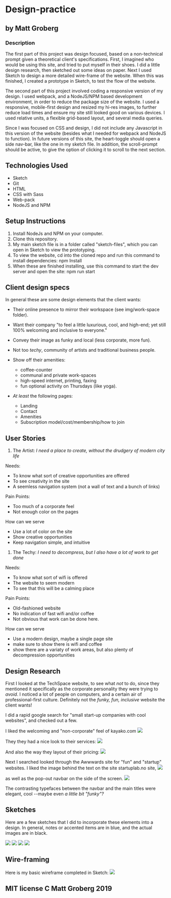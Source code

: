 # Design-practice
## by Matt Groberg

### Description
The first part of this project was design focused, based on a non-technical prompt given a theoretical client's specifications.
First, I imagined who would be using this site, and tried to put myself in their shoes. I did a little design research, then sketched out some ideas on paper. Next I used Sketch to design a more detailed wire-frame of the website. When this was finished, I created a prototype in Sketch, to test the flow of the website.

The second part of this project involved coding a responsive version of my design. I used webpack, and a NodeJS/NPM based development environment, in order to reduce the package size of the website. I used a responsive, mobile-first design and resized my hi-res images, to further reduce load times and ensure my site still looked good on various devices. I used relative units, a flexible grid-based layout, and several media queries.

Since I was focused on CSS and design, I did not include any Javascript in this version of the website (besides what I needed for webpack and NodeJS to function). In future versions of this site, the heart-toggle should open a side nav-bar, like the one in my sketch file. In addition, the scroll-prompt should be active, to give the option of clicking it to scroll to the next section.

## Technologies Used
* Sketch
* Git
* HTML
* CSS with Sass
* Web-pack
* NodeJS and NPM

## Setup Instructions
1.  Install NodeJs and NPM on your computer.
2.  Clone this repository.
3.  My main sketch file is in a folder called "sketch-files", which you can open in Sketch to view the prototyping.
4.  To view the website, cd into the cloned repo and run this command to install dependencies: npm Install
5.  When these are finished installing, use this command to start the dev server and open the site: npm run start

## Client design specs

In general these are some design elements that the client wants:

* Their online presence to mirror their workspace (see img/work-space folder).

* Want their company "to feel a little luxurious, cool, and high-end; yet still 100% welcoming and inclusive to everyone."

* Convey their image as funky and local (less corporate, more fun).

* Not too _techy_, community of artists and traditional business people.

* Show off their amenities:
  * coffee-counter
  * communal and private work-spaces
  * high-speed internet, printing, faxing
  * fun optional activity on Thursdays (like yoga).

* _At least_ the following pages:
  * Landing
  * Contact
  * Amenities
  * Subscription model/cost/membership/how to join
## User Stories

1. The Artist:
  _I need a place to create, without the drudgery of modern city life_

Needs:
* To know what sort of creative opportunities are offered
* To see creativity in the site
* A seemless navigation system (not a wall of text and a bunch of links)

Pain Points:
* Too much of a corporate feel
* Not enough color on the pages

How can we serve
* Use a lot of color on the site
* Show creative opportunities
* Keep navigation simple, and intuitive

1. The Techy:
  _I need to decompress, but I also have a lot of work to get done_

Needs:
* To know what sort of wifi is offered
* The website to seem modern
* To see that this will be a calming place

Pain Points:
* Old-fashioned website
* No indication of fast wifi and/or coffee
* Not obvious that work can be done here.

How can we serve
* Use a modern design, maybe a single page site
* make sure to show there is wifi and coffee
* show there are a variaty of work areas, but also plenty of decompression opportunities

## Design Research

First I looked at the TechSpace website, to see what _not_ to do, since they mentioned it specifically as the corporate personality they were trying to _avoid_. I noticed a lot of people on computers, and a certain air of professional-first culture. Definitely not the _funky, fun, inclusive_ website the client wants!

I did a rapid google search for "small start-up companies with cool websites", and checked out a few.

I liked the welcoming and "non-corporate" feel of kayako.com
<img src="img/research/welcoming.png"/>

They they had a nice look to their services:
<img src="img/research/amenities.png"/>

And also the way they layout of their pricing:
<img src="img/research/pricing.png"/>

Next I searched looked through the Awwwards site for "fun" and "startup" websites. I liked the image behind the text on the site startuplab.no site,
<img src="img/research/cool-text.png"/>

as well as the pop-out navbar on the side of the screen.
<img src="img/research/side-nav.png"/>

The contrasting typefaces between the navbar and the main titles were elegant, cool --maybe even _a little bit "funky"?_

## Sketches

Here are a few sketches that I did to incorporate these elements into a design. In general, notes or accented items are in blue, and the actual images are in black.

<img src="img/sketches/landing.jpg"/>
<img src="img/sketches/changing-background.jpg"/>
<img src="img/sketches/content-image-alternating.jpg"/>
<img src="img/sketches/contact-end.jpg"/>

## Wire-framing

Here is my basic wireframe completed in Sketch:
<img src="img/wire-frame.png"/>



## MIT license C Matt Groberg 2019
